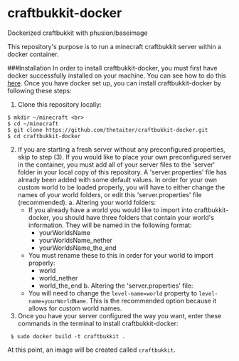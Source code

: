 craftbukkit-docker
==================
Dockerized craftbukkit with phusion/baseimage

This repository's purpose is to run a minecraft craftbukkit server within a docker container.

###Installation
In order to install craftbukkit-docker, you must first have docker successfully installed on your machine. You can see how to do this [here](http://docs.docker.com/installation/ubuntulinux/). Once you have docker set up, you can install craftbukkit-docker by following these steps:

1. Clone this repository locally:
```
$ mkdir ~/minecraft <br>
$ cd ~/minecraft
$ git clone https://github.com/thetaiter/craftbukkit-docker.git
$ cd craftbukkit-docker
```
2. If you are starting a fresh server without any preconfigured properties, skip to step (3). If you would like to place your own preconfigured server in the container, you must add all of your server files to the 'server' folder in your local copy of this repository. A 'server.properties' file has already been added with some default values. In order for your own custom world to be loaded properly, you will have to either change the names of your world folders, or edit this 'server.properties' file (recommended).
  a. Altering your world folders:
    * If you already have a world you would like to import into craftbukkit-docker, you should have three folders that contain your world's information. They will be named in the following format:
      * yourWorldsName
      * yourWorldsName_nether
      * yourWorldsName_the_end
    * You must rename these to this in order for your world to import properly:
      * world
      * world_nether
      * world_the_end
  b. Altering the 'server.properties' file:
    * You will need to change the `level-name=world` property to `level-name=yourWorldName`. This is the recommended option because it allows for custom world names.
3. Once you have your server configured the way you want, enter these commands in the terminal to install craftbukkit-docker:

```
 $ sudo docker build -t craftbukkit .
```

At this point, an image will be created called `craftbukkit`.
